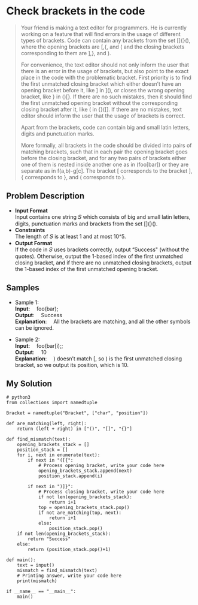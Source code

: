 # Check brackets in the code
> Your friend is making a text editor for programmers. He is currently working on a feature that will find errors in the usage of different types of brackets. Code can contain any brackets from the set []{}(), where the opening brackets are [,{, and ( and the closing brackets corresponding to them are ],}, and ).
>
> For convenience, the text editor should not only inform the user that there is an error in the usage of brackets, but also point to the exact place in the code with the problematic bracket. First priority is to find the first unmatched closing bracket which either doesn’t have an opening bracket before it, like ] in ](), or closes the wrong opening bracket, like } in ()[}. If there are no such mistakes, then it should find the first unmatched opening bracket without the corresponding closing bracket after it, like ( in {}([]. If there are no mistakes, text editor should inform the user that the usage of brackets is correct.
>
> Apart from the brackets, code can contain big and small latin letters, digits and punctuation marks.
>
> More formally, all brackets in the code should be divided into pairs of matching brackets, such that in each pair the opening bracket goes before the closing bracket, and for any two pairs of brackets either one of them is nested inside another one as in (foo[bar]) or they are separate as in f(a,b)-g[c]. The bracket [ corresponds to the bracket ], { corresponds to }, and ( corresponds to ).  

## Problem Description
* **Input Format**  
  Input contains one string 𝑆 which consists of big and small latin letters, digits, punctuation marks and brackets from the set []{}().
* **Constraints**  
  The length of 𝑆 is at least 1 and at most 10^5.
* **Output Format**  
  If the code in 𝑆 uses brackets correctly, output “Success" (without the quotes). Otherwise, output the 1-based index of the first unmatched closing bracket, and if there are no unmatched closing brackets, output the 1-based index of the first unmatched opening bracket.

## Samples
* Sample 1:  
  **Input**:  &emsp;foo(bar);  
  **Output**:  &emsp;Success  
  **Explanation**:  &emsp;All the brackets are matching, and all the other symbols can be ignored.  

* Sample 2:  
  **Input**:  &emsp;foo(bar[i);;  
  **Output**:  &emsp;10  
  **Explanation**:  &emsp;) doesn’t match [, so ) is the first unmatched closing bracket, so we output its position, which is 10.  
  
## My Solution
```python3
# python3
from collections import namedtuple

Bracket = namedtuple("Bracket", ["char", "position"])

def are_matching(left, right):
    return (left + right) in ["()", "[]", "{}"]

def find_mismatch(text):
    opening_brackets_stack = []
    position_stack = []
    for i, next in enumerate(text):
        if next in "([{":
            # Process opening bracket, write your code here
            opening_brackets_stack.append(next)
            position_stack.append(i)
        
        if next in ")]}":
            # Process closing bracket, write your code here
            if not len(opening_brackets_stack):
                return i+1
            top = opening_brackets_stack.pop()
            if not are_matching(top, next):
                return i+1
            else:
                position_stack.pop()
    if not len(opening_brackets_stack):
        return "Success" 
    else:
        return (position_stack.pop()+1)

def main():
    text = input()
    mismatch = find_mismatch(text)
    # Printing answer, write your code here
    print(mismatch)

if __name__ == "__main__":
    main()
```
